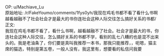 
OP: u/Machiave_Lu  
原始地址: /r/FakeYoumo/comments/1fys0yh/我现在鸡毛书都不看了看什么书啊越看越融不了社会社会才是最大的书你连社会这种人际交往怎么搞好关系的书都/  
正文:  
我现在鸡毛书都不看了，看什么书啊，越看越融不了社会。社会才是最大的书，你连社会这种人际交往，怎么搞好关系的书都不学，看别的乱七八糟的也是混不出来头的。我是老油条了，你们要是真叫我推荐一本书，那我只能推荐，，呃嗯，猫主席的猫选，特别是第五卷，一般人没有，我这里有，想要看的私信问我要  

